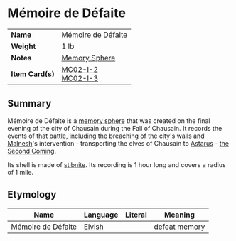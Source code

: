 # Mémoire de Défaite

|||
| --- | --- |
| **Name** | Mémoire de Défaite | item.2
| **Weight** | 1 lb |
| **Notes** | [Memory Sphere](memory-sphere.md) |
| **Item Card(s)** | [MC02-I-2](../../../cards/MC02-I-2.md)<br>[MC02-I-3](../../../cards/MC02-I-3.md) |

## Summary

Mémoire de Défaite is a [memory sphere](memory-sphere.md) that was created on the final evening of the city of Chausain during the Fall of Chausain. It records the events of that battle, including the breaching of the city's walls and [Malnesh](../../../gods/deities/malnesh.md)'s intervention - transporting the elves of Chausain to [Astarus](../../../celestial-objects/astarus.md) - [the Second Coming](../../../history/events/the-second-coming.md).

Its shell is made of [stibnite](../../stibnite.md). Its recording is 1 hour long and covers a radius of 1 mile.

## Etymology

| Name | Language | Literal | Meaning | 
| --- | --- | --- | --- |
| Mémoire de Défaite | [Elvish](../../../languages/elvish.md) || defeat memory |
